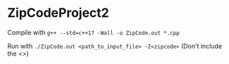 # ZipCodeProject2
Compile with `g++ --std=c++17 -Wall -o ZipCode.out *.cpp`

Run with `./ZipCode.out <path_to_input_file> -Z<zipcode>` (Don't include the <>)

